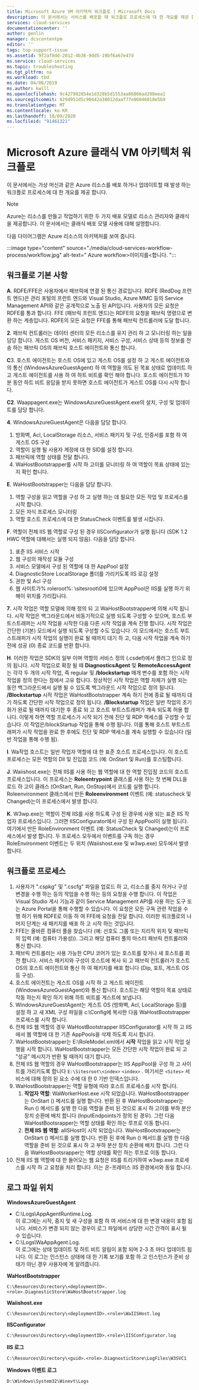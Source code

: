 ```yaml
---
title: Microsoft Azure VM 아키텍처 워크플로 | Microsoft Docs
description: 이 문서에서는 서비스를 배포할 때 워크플로 프로세스에 대 한 개요를 제공 합니다.
services: cloud-services
documentationcenter: ''
author: genlin
manager: dcscontentpm
editor: ''
tags: top-support-issue
ms.assetid: 9f2af8dd-2012-4b36-9dd5-19bf6a67e47d
ms.service: cloud-services
ms.topic: troubleshooting
ms.tgt_pltfrm: na
ms.workload: tbd
ms.date: 04/08/2019
ms.author: kwill
ms.openlocfilehash: 9c427982854e1d328b5d1553aa86866ad298eea1
ms.sourcegitcommit: 829d951d5c90442a38012daaf77e86046018e5b9
ms.translationtype: MT
ms.contentlocale: ko-KR
ms.lasthandoff: 10/09/2020
ms.locfileid: "91461321"
---
```

#    <a name="workflow-of-windows-azure-classic-vm-architecture"></a>Microsoft Azure 클래식 VM 아키텍처 워크플로 
이 문서에서는 가상 머신과 같은 Azure 리소스를 배포 하거나 업데이트할 때 발생 하는 워크플로 프로세스에 대 한 개요를 제공 합니다. 

> [!NOTE]
>Azure는 리소스를 만들고 작업하기 위한 두 가지 배포 모델로 리소스 관리자와 클래식을 제공합니다. 이 문서에서는 클래식 배포 모델 사용에 대해 설명합니다.

다음 다이어그램은 Azure 리소스의 아키텍처를 보여 줍니다.

:::image type="content" source="./media/cloud-services-workflow-process/workflow.jpg" alt-text=" Azure workflow>이미지를<합니다. ":::

## <a name="workflow-basics"></a>워크플로 기본 사항
   
**A**. RDFE/FFE은 사용자에서 패브릭에 연결 된 통신 경로입니다. RDFE (RedDog 프런트 엔드)은 관리 포털의 프런트 엔드와 Visual Studio, Azure MMC 등의 Service Management API와 같은 공개적으로 노출 된 API입니다.  사용자의 모든 요청은 RDFE를 통과 합니다. FFE (패브릭 프런트 엔드)는 RDFE의 요청을 패브릭 명령으로 변환 하는 계층입니다. RDFE의 모든 요청은 FFE를 통해 패브릭 컨트롤러에 도달 합니다.

**2**. 패브릭 컨트롤러는 데이터 센터의 모든 리소스를 유지 관리 하 고 모니터링 하는 일을 담당 합니다. 게스트 OS 버전, 서비스 패키지, 서비스 구성, 서비스 상태 등의 정보를 전송 하는 패브릭 OS의 패브릭 호스트 에이전트와 통신 합니다.

**C**3. 호스트 에이전트는 호스트 OS에 있고 게스트 OS를 설정 하 고 게스트 에이전트와의 통신 (WindowsAzureGuestAgent) 하 여 역할을 의도 된 목표 상태로 업데이트 하 고 게스트 에이전트를 사용 하 여 하트 비트를 확인 해야 합니다. 호스트 에이전트가 10 분 동안 하트 비트 응답을 받지 못하면 호스트 에이전트가 게스트 OS를 다시 시작 합니다.

**C2**. Waappagent.exe는 WindowsAzureGuestAgent.exe의 설치, 구성 및 업데이트를 담당 합니다.

**4**.  WindowsAzureGuestAgent은 다음을 담당 합니다.

1. 방화벽, Acl, LocalStorage 리소스, 서비스 패키지 및 구성, 인증서를 포함 하 여 게스트 OS 구성
2. 역할이 실행 될 사용자 계정에 대 한 SID를 설정 합니다.
3. 패브릭에 역할 상태를 전달 합니다.
4. WaHostBootstrapper를 시작 하 고이를 모니터링 하 여 역할이 목표 상태에 있는지 확인 합니다.

**E**. WaHostBootstrapper는 다음을 담당 합니다.

1. 역할 구성을 읽고 역할을 구성 하 고 실행 하는 데 필요한 모든 작업 및 프로세스를 시작 합니다.
2. 모든 자식 프로세스 모니터링
3. 역할 호스트 프로세스에 대 한 StatusCheck 이벤트를 발생 시킵니다.

**F**. 역할이 전체 IIS 웹 역할로 구성 된 경우 IISConfigurator가 실행 됩니다 (SDK 1.2 HWC 역할에 대해서는 실행 되지 않음). 다음을 담당 합니다.

1. 표준 IIS 서비스 시작
2. 웹 구성의 재작성 모듈 구성
3. 서비스 모델에서 구성 된 역할에 대 한 AppPool 설정
4. DiagnosticStore LocalStorage 폴더를 가리키도록 IIS 로깅 설정
5. 권한 및 Acl 구성
6. 웹 사이트가% roleroot%: \sitesroot\0에 있으며 AppPool은 IIS를 실행 하기 위해이 위치를 가리킵니다. 

**7**. 시작 작업은 역할 모델에 의해 정의 되 고 WaHostBootstrapper에 의해 시작 됩니다. 시작 작업은 백그라운드에서 비동기적으로 실행 되도록 구성할 수 있으며, 호스트 부트스트래퍼는 시작 작업을 시작한 다음 다른 시작 작업을 계속 진행 합니다. 시작 작업은 간단한 (기본) 모드에서 실행 되도록 구성할 수도 있습니다 .이 모드에서는 호스트 부트스트래퍼가 시작 작업의 실행이 완료 될 때까지 대기 하 고, 다음 시작 작업을 계속 하기 전에 성공 (0) 종료 코드를 반환 합니다.

**H**. 이러한 작업은 SDK의 일부 이며 역할의 서비스 정의 (.csdef)에서 플러그 인으로 정의 됩니다. 시작 작업으로 확장 될 때 **DiagnosticsAgent** 및 **RemoteAccessAgent** 는 각각 두 개의 시작 작업, 즉 regular 및 **/blockstartup** 매개 변수를 포함 하는 시작 작업을 정의 한다는 점에서 고유 합니다. 정상적인 시작 작업은 역할 자체가 실행 되는 동안 백그라운드에서 실행 될 수 있도록 백그라운드 시작 작업으로 정의 됩니다. **/Blockstartup** 시작 작업은 WaHostBootstrapper 계속 하기 전에 종료 될 때까지 대기 하도록 간단한 시작 작업으로 정의 됩니다. **/Blockstartup** 작업은 일반 작업의 초기화가 완료 될 때까지 대기한 후 종료 되 고 호스트 부트스트래퍼가 계속 되도록 허용 합니다. 이렇게 하면 역할 프로세스가 시작 되기 전에 진단 및 RDP 액세스를 구성할 수 있습니다 .이 작업은/blockStartup 작업을 통해 수행 됩니다. 이를 통해 호스트 부트스트래퍼가 시작 작업을 완료 한 후에도 진단 및 RDP 액세스를 계속 실행할 수 있습니다 (일반 작업을 통해 수행 됨).

**I**. Wa작업 호스트는 일반 작업자 역할에 대 한 표준 호스트 프로세스입니다. 이 호스트 프로세스는 모든 역할의 Dll 및 진입점 코드 (예: OnStart 및 Run)를 호스팅합니다.

**J**. Waiishost.exe는 전체 IIS를 사용 하는 웹 역할에 대 한 역할 진입점 코드의 호스트 프로세스입니다. 이 프로세스는 **Roleentrypoint** 클래스를 사용 하는 첫 번째 DLL을 로드 하 고이 클래스 (OnStart, Run, OnStop)에서 코드를 실행 합니다. Roleenvironment 클래스에서 만든 **Roleenvironment** 이벤트 (예: statuscheck 및 Changed)는이 프로세스에서 발생 합니다.

**K**. W3wp.exe는 역할이 전체 IIS를 사용 하도록 구성 된 경우에 사용 되는 표준 IIS 작업자 프로세스입니다. 그러면 IISConfigurator에서 구성 된 AppPool이 실행 됩니다. 여기에서 만든 RoleEnvironment 이벤트 (예: StatusCheck 및 Changed)는이 프로세스에서 발생 합니다. 두 프로세스 모두에서 이벤트를 구독 하는 경우 RoleEnvironment 이벤트는 두 위치 (Waiishost.exe 및 w3wp.exe) 모두에서 발생 합니다.

## <a name="workflow-processes"></a>워크플로 프로세스

1. 사용자가 ".cspkg" 및 ".cscfg" 파일을 업로드 하 고, 리소스를 중지 하거나 구성 변경을 수행 하는 등의 작업을 수행 하는 등의 요청을 수행 합니다. 이 작업은 Visual Studio 게시 기능과 같이 Service Management API를 사용 하는 도구 또는 Azure Portal을 통해 수행할 수 있습니다. 이 요청은 모든 구독 관련 작업을 수행 하기 위해 RDFE로 이동 하 여 FFE에 요청을 전달 합니다. 이러한 워크플로의 나머지 단계는 새 패키지를 배포 하 고 시작 하는 것입니다.
2. FFE는 올바른 컴퓨터 풀을 찾습니다 (예: 선호도 그룹 또는 지리적 위치 및 패브릭의 입력 (예: 컴퓨터 가용성)). 그리고 해당 컴퓨터 풀의 마스터 패브릭 컨트롤러와 통신 합니다.
3. 패브릭 컨트롤러는 사용 가능한 CPU 코어가 있는 호스트를 찾거나 새 호스트를 회전 합니다. 서비스 패키지와 구성이 호스트에 복사 되 고 패브릭 컨트롤러가 호스트 OS의 호스트 에이전트와 통신 하 여 패키지를 배포 합니다 (Dip, 포트, 게스트 OS 등 구성).
4. 호스트 에이전트는 게스트 OS를 시작 하 고 게스트 에이전트 (WindowsAzureGuestAgent)와 통신 합니다. 호스트는 해당 역할이 목표 상태로 작동 하는지 확인 하기 위해 하트 비트를 게스트에 보냅니다.
5. WindowsAzureGuestAgent는 게스트 OS (방화벽, Acl, LocalStorage 등)를 설정 하 고 새 XML 구성 파일을 c:\Config에 복사한 다음 WaHostBootstrapper 프로세스를 시작 합니다.
6. 전체 IIS 웹 역할의 경우 WaHostBootstrapper IISConfigurator를 시작 하 고 IIS에서 웹 역할에 대 한 기존 AppPools을 삭제 하도록 지시 합니다.
7. WaHostBootstrapper는 E:\RoleModel.xml에서 **시작** 작업을 읽고 시작 작업 실행을 시작 합니다. WaHostBootstrapper는 모든 간단한 시작 작업이 완료 되 고 "성공" 메시지가 반환 될 때까지 대기 합니다.
8. 전체 IIS 웹 역할의 경우 WaHostBootstrapper는 IIS AppPool을 구성 하 고 사이트를 가리키도록 합니다 `E:\Sitesroot\<index>` `<index>` . 여기서은 `<Sites>` 서비스에 대해 정의 된 요소 수에 대 한 0 기반 인덱스입니다.
9. WaHostBootstrapper는 역할 유형에 따라 호스트 프로세스를 시작 합니다.
    1. **작업자 역할**: WaWorkerHost.exe 시작 되었습니다. WaHostBootstrapper는 OnStart () 메서드를 실행 합니다. 반환 된 후 WaHostBootstrapper는 Run () 메서드를 실행 한 다음 역할을 준비 된 것으로 표시 하 고이를 부하 분산 장치 순환에 배치 합니다 (InputEndpoints가 정의 된 경우). 그런 다음 WaHostBootsrapper는 역할 상태를 확인 하는 루프로 이동 합니다.
    2. **전체 IIS 웹 역할**: aIISHost이 시작 되었습니다. WaHostBootstrapper는 OnStart () 메서드를 실행 합니다. 반환 된 후에 Run () 메서드를 실행 한 다음 역할을 준비 된 것으로 표시 하 고 부하 분산 장치 순환에 배치 합니다. 그런 다음 WaHostBootsrapper는 역할 상태를 확인 하는 루프로 이동 합니다.
10. 전체 IIS 웹 역할에 대 한 들어오는 웹 요청은 IIS를 트리거하여 w3wp.exe 프로세스를 시작 하 고 요청을 처리 합니다 .이는 온-프레미스 IIS 환경에서와 동일 합니다.

## <a name="log-file-locations"></a>로그 파일 위치

**WindowsAzureGuestAgent**

- C:\Logs\AppAgentRuntime.Log.  
이 로그에는 시작, 중지 및 새 구성을 포함 하 여 서비스에 대 한 변경 내용이 포함 됩니다. 서비스가 변경 되지 않는 경우이 로그 파일에서 상당한 시간 간격이 표시 될 수 있습니다.
- C:\Logs\WaAppAgent.Log.  
이 로그에는 상태 업데이트 및 하트 비트 알림이 포함 되며 2-3 초 마다 업데이트 됩니다.  이 로그는 인스턴스 상태에 대 한 기록 보기를 포함 하 고 인스턴스가 준비 상태가 아닌 경우 사용자에 게 알려줍니다.
 
**WaHostBootstrapper**

`C:\Resources\Directory\<deploymentID>.<role>.DiagnosticStore\WaHostBootstrapper.log`
 
**Waiishost.exe**

`C:\Resources\Directory\<deploymentID>.<role>\WaIISHost.log`
 
**IISConfigurator**

`C:\Resources\Directory\<deploymentID>.<role>\IISConfigurator.log`
 
**IIS 로그**

`C:\Resources\Directory\<guid>.<role>.DiagnosticStore\LogFiles\W3SVC1`
 
**Windows 이벤트 로그**

`D:\Windows\System32\Winevt\Logs`